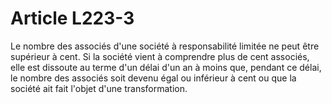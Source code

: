 # Article L223-3

Le nombre des associés d'une société à responsabilité limitée ne peut être supérieur à cent. Si la société vient à comprendre plus de cent associés, elle est dissoute au terme d'un délai d'un an à moins que, pendant ce délai, le nombre des associés soit devenu égal ou inférieur à cent ou que la société ait fait l'objet d'une transformation.